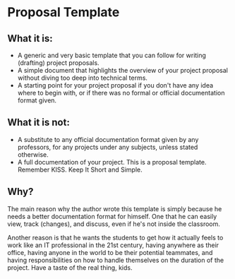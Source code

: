 # Proposal Template

## What it is:
- A generic and very basic template that you can follow for writing (drafting) project proposals.
- A simple document that highlights the overview of your project proposal without diving too deep into technical terms.
- A starting point for your project proposal if you don't have any idea where to begin with, or if there was no formal or official documentation format given.

## What it is not:
- A substitute to any official documentation format given by any professors, for any projects under any subjects, unless stated otherwise.
- A full documentation of your project. This is a proposal template. Remember KISS. Keep It Short and Simple.

## Why?
The main reason why the author wrote this template is simply because he needs a better documentation format for himself. One that he can easily view, track (changes), and discuss, even if he's not inside the classroom.

Another reason is that he wants the students to get how it actually feels to work like an IT professional in the 21st century, having anywhere as their office, having anyone in the world to be their potential teammates, and having responsibilities on how to handle themselves on the duration of the project. Have a taste of the real thing, kids.
